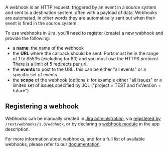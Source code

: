 A webhook is an HTTP request, triggered by an event in a source system and sent to a destination system, often with a 
payload of data. Webhooks are automated, in other words they are automatically sent out when their event is fired in the 
source system.

To use webhooks in Jira, you'll need to register (create) a new webhook and provide the following:
- a **name**: the name of the webhook
- the **URL** where the callback should be sent: Ports must be in the range of 1 to 65535 (excluding for 80) and you must
use the HTTPS protocol. There is a limit of 5 redirects per url. 
- the **events** to post to the URL: this can be either "all events" or a specific set of events
- the **scope** of the webhook (optional): for example either "all issues" or a limited set of issues specified by JQL 
("project = TEST and fixVersion = future")

## Registering a webhook
Webhooks can be manually created in 
[Jira administration](https://support.atlassian.com/jira-cloud-administration/docs/manage-webhooks/), via
[registered by]() `/rest/webhooks/1.0/webhook`, or by declaring a 
[webhook module](https://developer.atlassian.com/cloud/jira/platform/modules/webhook/) in the app description.

For more information about webhooks, and for a full list of available webhooks, please refer to our
[documentation](https://developer.atlassian.com/cloud/jira/platform/webhooks/#registering-a-webhook-using-the-jira-rest-api--other-integrations-).
